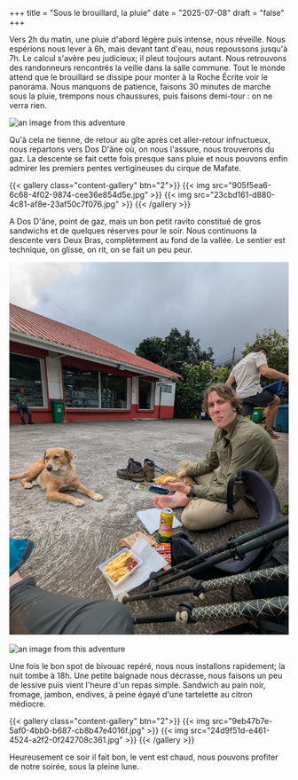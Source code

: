 +++
title = "Sous le brouillard, la pluie"
date = "2025-07-08"
draft = "false"
+++


Vers 2h du matin, une pluie d'abord légère puis intense, nous réveille. Nous espérions nous lever à 6h, mais devant tant d'eau, nous repoussons jusqu'à 7h. Le calcul s'avère peu judicieux; il pleut toujours autant. Nous retrouvons des randonneurs rencontrés la veille dans la salle commune. Tout le monde attend que le brouillard se dissipe pour monter à la Roche Écrite voir le panorama. Nous manquons de patience, faisons 30 minutes de marche sous la pluie, trempons nous chaussures, puis faisons demi-tour : on ne verra rien. 

![an image from this adventure](f1616f7f-93c0-4194-949a-39b8ea7c665f.jpg)

Qu'à cela ne tienne, de retour au gîte après cet aller-retour infructueux, nous repartons vers Dos D'âne où, on nous l'assure, nous trouverons du gaz. La descente se fait cette fois presque sans pluie et nous pouvons enfin admirer les premiers pentes vertigineuses du cirque de Mafate.

{{< gallery class="content-gallery" btn="2">}}
{{< img src="905f5ea6-6c68-4f02-9874-cee36e854d5e.jpg" >}}
{{< img src="23cbd161-d880-4c81-af8e-23af50c7f076.jpg" >}}
{{< /gallery >}}


A Dos D'âne, point de gaz, mais un bon petit ravito constitué de gros sandwichs et de quelques réserves pour le soir. Nous continuons la descente vers Deux Bras, complètement au fond de la vallée. Le sentier est technique, on glisse, on rit, on se fait un peu peur. 

![an image from this adventure](cd3cb6c5-2140-47ba-b916-e4cd2d74b610.jpg)

![an image from this adventure](7719f405-c59e-48cf-9679-0ccb0584d994.jpg)

Une fois le bon spot de bivouac repéré, nous nous installons rapidement; la nuit tombe à 18h. Une petite baignade nous décrasse, nous faisons un peu de lessive puis vient l'heure d'un repas simple. Sandwich au pain noir, fromage, jambon, endives, à peine égayé d'une tartelette au citron médiocre. 

{{< gallery class="content-gallery" btn="2">}}
{{< img src="9eb47b7e-5af0-4bb0-b687-cb8b47e4016f.jpg" >}}
{{< img src="24d9f51d-e461-4524-a2f2-0f242708c361.jpg" >}}
{{< /gallery >}}


Heureusement ce soir il fait bon, le vent est chaud, nous pouvons profiter de notre soirée, sous la pleine lune.

